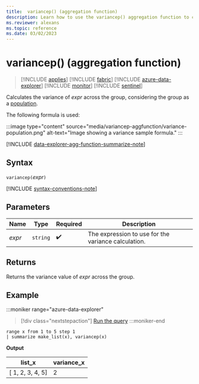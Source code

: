 ```yaml
---
title:  variancep() (aggregation function)
description: Learn how to use the variancep() aggregation function to calculate the population variance of an expression across the group.
ms.reviewer: alexans
ms.topic: reference
ms.date: 03/02/2023
---
```

# variancep() (aggregation function)

> [!INCLUDE [applies](../includes/applies-to-version/applies.md)] [!INCLUDE [fabric](../includes/applies-to-version/fabric.md)] [!INCLUDE [azure-data-explorer](../includes/applies-to-version/azure-data-explorer.md)] [!INCLUDE [monitor](../includes/applies-to-version/monitor.md)] [!INCLUDE [sentinel](../includes/applies-to-version/sentinel.md)]

Calculates the variance of *expr* across the group, considering the group as a [population](https://en.wikipedia.org/wiki/Statistical_population).

The following formula is used:

:::image type="content" source="media/variancep-aggfunction/variance-population.png" alt-text="Image showing a variance sample formula." :::

[!INCLUDE [data-explorer-agg-function-summarize-note](../includes/agg-function-summarize-note.md)]

## Syntax

`variancep(`*expr*`)`

[!INCLUDE [syntax-conventions-note](../includes/syntax-conventions-note.md)]

## Parameters

| Name | Type | Required | Description |
|--|--|--|--|
|*expr* | `string` |  :heavy_check_mark: | The expression to use for the variance calculation.|

## Returns

Returns the variance value of *expr* across the group.

## Example

:::moniker range="azure-data-explorer"
> [!div class="nextstepaction"]
> <a href="https://dataexplorer.azure.com/clusters/help/databases/Samples?query=H4sIAAAAAAAAAytKzEtPVahQSCvKz1UwVCjJVzBVKC5JLVAw5KpRKC7NzU0syqxKVchNzE6Nz8ksLtGo0NRRKAMKJuYlpxYAeQCFH59wQQAAAA==" target="_blank">Run the query</a>
:::moniker-end

```kusto
range x from 1 to 5 step 1
| summarize make_list(x), variancep(x) 
```

**Output**

|list_x|variance_x|
|---|---|
|[ 1, 2, 3, 4, 5]|2|
